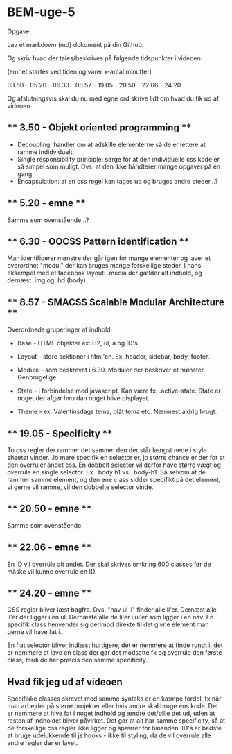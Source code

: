 # BEM-uge-5

Opgave:

Lav et markdown (md) dokument på din Github.

Og skriv hvad der tales/beskrives på følgende tidspunkter i videoen:

(emnet startes ved tiden og varer x-antal minutter)

03.50 - 05.20 - 06.30 - 08.57 - 19.05 - 20.50 - 22.06 - 24.20

Og afslutningsvis skal du nu med egne ord skrive lidt om hvad du fik ud af videoen.


## ** 3.50 - Objekt oriented programming **

* Decoupling: handler om at adskille elementerne så de er lettere at ramme indidviduelt. 
* Single responsibility principle: sørge for at den individuelle css kode er så simpel som muligt. Dvs. at den ikke håndterer mange opgaver på én gang.
* Encapsulation: at en css regel kan tages ud og bruges andre steder...? 


## ** 5.20 - emne **

Samme som ovenstående...?


## ** 6.30 - OOCSS Pattern identification **

Man identificerer mønstre der går igen for mange elementer og laver et overordnet "modul" der kan bruges mange forskellige steder. I hans eksempel med et facebook layout: .media der gælder alt indhold, og dernæst .img og .bd (body). 


## ** 8.57 - SMACSS Scalable Modular Architecture **

Overordnede gruperinger af indhold:

* Base - HTML objekter ex: H2, ul, a og ID's.

* Layout - store sektioner i html'en. Ex. header, sidebar, body, footer.

* Module - som beskrevet i 6.30. Moduler der beskriver et mønster. Genbrugelige.

* State - i forbindelse med javascript. Kan være fx. .active-state. State er noget der afgør hvordan noget blive displayet.

* Theme - ex. Valentinsdags tema, blåt tema etc. Nærmest aldrig brugt. 


## ** 19.05 - Specificity **

To css regler der rammer det samme: den der står længst nede i style sheetet vinder.
Jo mere specifik en selector er, jo større chance er der for at den overruler andet css. En dobbelt selector vil derfor have større vægt og overrule en single selector. 
Ex. .body h1 vs. .body-h1. Så selvom at de rammer samme element, og den ene class sidder specifikt på det element, vi gerne vil ramme, vil den dobbelte selector vinde.


## ** 20.50 - emne **

Samme som ovenstående. 


## ** 22.06 - emne **

En ID vil overrule alt andet. Der skal skrives omkring 600 classes før de måske vil kunne overrule en ID.


## ** 24.20 - emne **

CSS regler bliver læst bagfra. Dvs. "nav ul li" finder alle li'er. Dernæst alle li'er der ligger i en ul. Dernæste alle de li'er i ul'er som ligger i en nav. En specifik class henvender sig derimod direkte til det givne element man gerne vil have fat i. 

En flat selector bliver indlæst hurtigere, det er nemmere at finde rundt i, det er nemmere at lave en class der gør det modsatte fx og overrule den første class, fordi de har præcis den samme specificity. 

## Hvad fik jeg ud af videoen

Specifikke classes skrevet med samme syntaks er en kæmpe fordel, fx når man arbejder på større projekter eller hvis andre skal bruge ens kode. Det er nemmere at hive fat i noget indhold og ændre det/pille det ud, uden at resten af indholdet bliver 
påvirket. Det gør at alt har samme specificity, så at de forskellige css regler ikke ligger og spærrer for hinanden. ID's er bedste at bruge udelukkende til js hooks - ikke til styling, da de vil overrule alle andre regler der er lavet.

